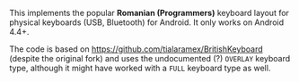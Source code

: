 
This implements the popular **Romanian (Programmers)** keyboard layout for physical keyboards (USB,
Bluetooth) for Android. It only works on Android 4.4+.

The code is based on https://github.com/tialaramex/BritishKeyboard (despite the original fork) and
uses the undocumented (?) `OVERLAY` keyboard type, although it might have worked with a `FULL`
keyboard type as well.